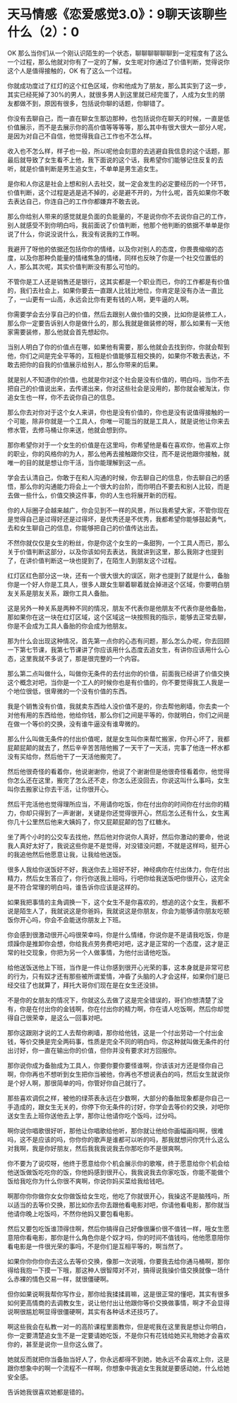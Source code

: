 # 天马情感《恋爱感觉3.0》：9聊天该聊些什么（2）：0

OK 那么当你们从一个刚认识陌生的一个状态，聊聊聊聊聊聊到一定程度有了这么一个过程，那么他就对你有了一定的了解，女生呢对你通过了价值判断，觉得说你这个人是值得接触的，OK 有了这么一个过程。

你就成功度过了红灯的这个红色区域，你和他成为了朋友，那么其实到了这一步，其实已经死掉了30%的男人，就很多男人到这里就已经完蛋了，人成为女生的朋友都做不到，原因有很多，包括说你聊的话题，你聊错了。

你没有去聊自己，而一直在聊女生那边那种，也包括说你在聊天的时候，一直是低价值展示，而不是去展示你的高价值等等等等，那么其中有很大很大一部分人呢，是因为对自己不自信，他觉得我自己工作也不怎么样。

收入也不怎么样，样子也一般，所以呢他会刻意的去逃避自我信息的这个话题，那最后就导致了女生看不上他，我下面说的这个话，我希望你们能够记住反复的去听，就是价值判断是男生追女生，不单单是男生追女生。

是你和人你这是社会上想和别人去社交，就一定会发生的必定要经历的一个环节，价值判断，这个过程是逃是逃不掉的，必是避不开的，为什么呢，首先如果你不敢去表达自己，你连自己的工作你都嫌弃不敢去说。

那么你给别人带来的感觉就是负面的负能量的，不是说你你不去说你自己的工作，别人就感受不到你明白吗，我前面说了价值判断，他那个他判断的依据不单单是你说了什么，你说没说什么，我没有说我的工作啊。

我避开了呀他的依据还包括你你的情绪，以及你对别人的态度，你畏畏缩缩的态度，以及你那种负能量的情绪焦急的情绪，同样也反映了你是一个社交位置低的人，那么其次呢，其实价值判断没有那么可怕的。

不管你是工人还是销售还是银行，这其实都是一个职业而已，你的工作都是有价值的，我们去社会上，如果你要去一直跟人比钱比地位，你肯定是没有办法一直比了，一山更有一山高，永远会比你有更有钱的人啊，更牛逼的人啊。

你需要学会去分享自己的价值，然后去跟别人做价值的交换，比如你是装修工人，那么你一定要告诉别人你是做什么的，那么我就是做装修的呀，那么如果有一天他家需要装修，那么他就会首先想起你。

当别人明白了你的价值点在哪，如果他有需要，那么他就会去找到你，你就会帮到他，你们之间是完全平等的，互相是价值能够互相交换的，如果你不敢去表达，不敢去把你的自我的价值展示给别人，那么你带来的后果。

就是别人不知道你的价值，也就是你对这个社会是没有价值的，明白吗，当你不去把自己的价值说出来，去传递出来，你对这些社会是没用的，那你就会被淘汰，你追女生也一样，你不去说你自己的信息。

那么你去对你对于这个女人来讲，你也是没有价值的，你也是没有说值得接触的一个可能，除非你就是一个工具人，你唯一可能当的就是工具人，就是说他让你来去修水管，去修马桶让你来送，他就会想到你。

那你希望你对于一个女生的价值是在这里吗，你希望他是看在喜欢你，他喜欢上你的职业，你的风格你的为人，那么他再去接触跟你交往，而不是说他跟你接触，就唯一的目的就是想让你干活，当你能理解到这一点。

学会去认清自己，你敢于在和人沟通的时候，你去聊自己的信息，你去聊自己的感悟，那么你的沟通能力将会上一个很大的台阶，而你明白不要去和别人比较，而是去做一些什么，价值交换这件事，你的人生也将展开新的历程。

你的人际圈子会越来越广，你会见到不一样的风景，所以我希望大家，不管你现在是觉得自己是过得好还是过得坏，是优秀还是不优秀，我都希望你能够鼓起勇气，去和女生聊自己的信息，你能够把自己的价值传达出去。

不然你就仅仅是女生的粉丝，你是你这个女生的一条甜狗，一个工具人而已，那么关于价值判断这部分，以及你该如何去表达，我就讲到这里，那么我刚才也提到了，在讲价值判断这一块也提到了，在陌生人到朋友这个过程。

红灯区红色部分这一块，还有一个很大很大的误区，刚才也提到了就是什么，备胎你是一个好人你是工具人，很多人跟女生聊着聊着就会掉进这个区域，你要明白朋友关系是朋友关系，跟你工具人备胎。

这是另外一种关系是两种不同的情况，朋友不代表你是他朋友不代表你是他备胎，那如果你在这一块在红灯区域，这个区域这一块按照我的指示，能够去正常去聊，你是不会成为工具人备胎的你会成为他朋友。

那为什么会出现这种情况，首先第一点你的心态有问题，那么怎么办呢，你去回顾一下第七节课，我第七节课讲了你应该用什么态度去追女生，有讲你应该用什么心态，这里我就不多说了，那是很完整的一个内容。

那么第二点叫做什么，叫做你无条件的去付出你的价值，前面我已经讲了价值交换这个概念对吧，当你是一个工人的时候你也是有价值的，你不要觉得我工人我是一个地位很低，很卑微的一个没有价值的东西。

我是个销售没有价值，我就卖东西给人没价值不是的，你去帮他刷墙，你去卖一个对他有用的东西给他，他给你钱，那么你们之间是平等的，你就明白，你们之间是在做一个等价的交换，没有谁牛逼没有谁卑微的。

那么什么叫做无条件的付出价值呢，就是女生叫你来帮忙搬家，你开心坏了，我都屁颠屁颠的就去了，然后辛辛苦苦陪他搬了一天干了一天活，完事了他连一杯水都没有买给你，然后他干了一天活他搬完了。

然后他很奇怪的看着你，他说谢谢你，他说了个谢谢但是他很奇怪看着你，他觉得你怎么还在这里，搬完了怎么还不走，你怎么还没回去，你说这叫什么事吗，女生叫你去搬家让你去干活，让你很开心。

然后干完活他也觉得理所应当，不用请你吃饭，你在付出你的时间你在付出你的精力，你却只得到了一声谢谢，关键是你还觉得很开心，然后怎么还有什么，女生离你几十公里然后他来大姨妈了，你又屁颠屁颠的包了红糖水。

坐了两个小时的公交车去找他，然后他对你说你人真好，然后你激动的要命，他说我人真好太好了，我说这些你是不是觉得，对没错没问题，不就是这样吗，挺开心的我追他然后他愿意让我，让我给他送饭。

很多人我给你送饭好不好，我送你去上班好不好，神经病你在付出体力，你在付出精力，然后女生答应了，你行你送我上班吗，行吧你给我送饭吧你很开心，这完全是不符合常理的明白吗，谁告诉你应该是这样的。

如果我把事情的主角调换一下，这个女生不是你喜欢的，想追的这个女生，我都不说是陌生人了，我就说这是你爸妈，我就说这是你朋友，你会为能够请你朋友吃顿饭你开心吗，你会不会能送你朋友上下班。

你会感到很激动很开心吗很荣幸吗，你是什么情绪，你说你是不是请我吃饭，你是烦躁你是推卸你会想，你给我点劳务费吧对吧，这才是正常的一个态度，这才是正常的社交现象，你把为另一个人做事情，为他付出请他吃饭。

给他送饭送他上下班，当作是一件让你感到很开心光荣的事，这本身就是非常可悲的行为，只有奴才还有那些被所谓爱情，冲昏了头脑的人才会这样，如果你们是已经交往了也就算了，拜托大哥你们现在是在女生还没排。

不是你的女朋友的情况下，你就这么去做了这是完全错误的，哥们你想清楚了没有，你是在付出你的金钱啊，你在付出你的精力啊，你在请人吃饭啊，然后你却觉得自己很荣幸，是这么一回事对吧。

那你这跟刚才说的工人去帮你刷墙，那你给他钱，这是一个付出劳动一个付出金钱，等价交换是完全两码事，性质是完全不同的明白吗，你这种就叫做无条件的付出讨好，你一直在输出你的价值，但你并没有要求对方回报你。

那你说你成为备胎成为工具人，你要你要你要怪谁啊，你该该对方还是怪你自己啊，你你再也不想听到女生把你当被他，你再也不想说表白的吗，然后女生就说你是个好人啊，那很简单的吗，你管好你自己就行了。

那些喜欢调侃之样，被他的绿茶表永远在少数啊，大部分的备胎现象都是你自己一手造成的，跟女生无关的，你停下你无条件的讨好，你学会去等价的交换，对吧你送女生去上班你送他去上学，那你让他请你吃个饭吗，过分吗。

啊你说你唱歌很好听，那他让你唱歌给他听，那你就让他给你画幅画吗啊，很难吗，这不是应该的吗，你你你的歌声是谁都可以听的吗，那我就想问你凭什么这么对我啊，我是你好朋友，然后我我我说我去你那吃你不是很爽啊。

你不要为了说哎呀，他终于愿意给你个机会展示你的歌喉，终于愿意给你个机会给他送饭做饭吃吃你的饭，你他妈感到很开心，我我说我去你家吃饭，你能不能做个饭给我吃你为什么你很不爽啊，你说你妈买菜给我给钱吧。

啊那你你你做你女女你做饭给女生吃，他吃了你就很开心，我操这不是脑残吗，所以适当的去等价交换，那比如你去你去跟他看电影对吧，你请他看电影，那你就当他请你晚上吃饭吗，不然你他妈又要包看电影。

然后又要包吃饭谁顶得住啊，然后你搞得自己好像很廉价很不值钱一样，哦女生愿意陪你看电影，那你是什么角色你是个奴才吗，你的时间不值钱吗，他他愿意陪你看电影是一件很光荣的事吗，不是你们是互相平等的，啊当然了。

如果你你你你你去这么去等价交换，像那一次说哦，你要我去给你通马桶啊，那你得给我抱一下摸一下哦，那这种人很智障对不对，搞得说我操价值交换就像一场什么赤裸的情色交易一样，就很僵硬啊。

但你如果说啊我帮你写作业，那你给我揉揉肩嘛，这是很正常的懂吧，其实有很多如何更高情商的去调教女生，说让他付出让他跟你等价交换做事情，啊才不会显得说啊很尴尬啊显得很僵硬啊，其实有各种话术还技巧了。

啊这些我会在私教一对一的高阶课程里面教你，但是呢我在这里我是想让你明白，你一定要清楚追女生不是一定要请她吃饭，不是你只有花钱给她买礼物她才会喜欢你的，甚至是说你一旦你这么做了。

她就反而就把你当备胎当好人了，你永远都得不到她，她永远不会喜欢上你，这是跟你想象中的啊一个流程不一样啊，你想象中我追女生我就是要感动她，什么给她安全感。

告诉她我很喜欢她都是错的。